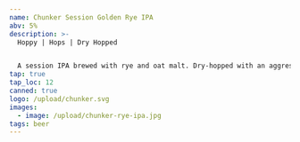 ```yaml
---
name: Chunker Session Golden Rye IPA
abv: 5%
description: >-
  Hoppy | Hops | Dry Hopped


  A session IPA brewed with rye and oat malt. Dry-hopped with an aggressive amount of Centennial and Citra hops.
tap: true
tap_loc: 12
canned: true
logo: /upload/chunker.svg
images:
  - image: /upload/chunker-rye-ipa.jpg
tags: beer
---
```

